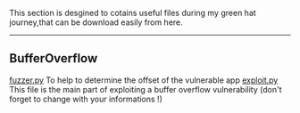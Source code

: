 This section is desgined to cotains useful files during my green hat journey,that can be download easily from here.

* * *

## BufferOverflow

[fuzzer.py](fuzzer.py) To help to determine the offset of the vulnerable app
[exploit.py](exploit.py) This file is the main part of exploiting a buffer overflow vulnerability (don't forget to change with your informations !)
